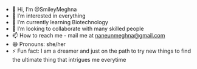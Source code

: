 - 👋 Hi, I’m @SmileyMeghna
- 👀 I’m interested in everything 
- 🌱 I’m currently learning Biotechnology
- 💞️ I’m looking to collaborate with many skilled people
- 📫 How to reach me - mail me at naneunmeghna@gmail.com
- 😄 Pronouns: she/her
- ⚡ Fun fact: I am a dreamer and just on the path to try new things to find the ultimate thing that intrigues me everytime

<!---
SmileyMeghna/SmileyMeghna is a ✨ special ✨ repository because its `README.md` (this file) appears on your GitHub profile.
You can click the Preview link to take a look at your changes.
--->
